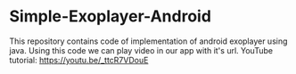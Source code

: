 # Simple-Exoplayer-Android
This repository contains code of implementation of android exoplayer using java. Using this code we can play video in our app with it's url.
YouTube tutorial: https://youtu.be/_ttcR7VDouE
